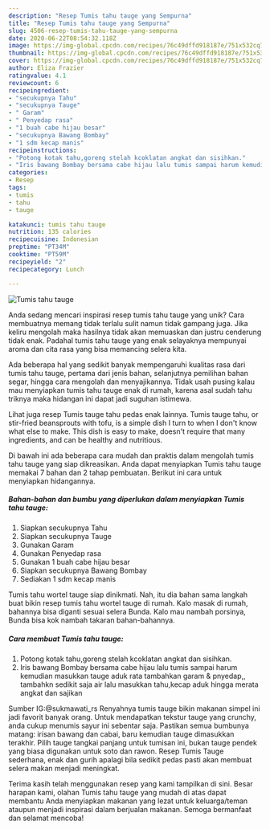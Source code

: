 ```yaml
---
description: "Resep Tumis tahu tauge yang Sempurna"
title: "Resep Tumis tahu tauge yang Sempurna"
slug: 4506-resep-tumis-tahu-tauge-yang-sempurna
date: 2020-06-22T08:54:32.118Z
image: https://img-global.cpcdn.com/recipes/76c49dffd918187e/751x532cq70/tumis-tahu-tauge-foto-resep-utama.jpg
thumbnail: https://img-global.cpcdn.com/recipes/76c49dffd918187e/751x532cq70/tumis-tahu-tauge-foto-resep-utama.jpg
cover: https://img-global.cpcdn.com/recipes/76c49dffd918187e/751x532cq70/tumis-tahu-tauge-foto-resep-utama.jpg
author: Eliza Frazier
ratingvalue: 4.1
reviewcount: 6
recipeingredient:
- "secukupnya Tahu"
- "secukupnya Tauge"
- " Garam"
- " Penyedap rasa"
- "1 buah cabe hijau besar"
- "secukupnya Bawang Bombay"
- "1 sdm kecap manis"
recipeinstructions:
- "Potong kotak tahu,goreng stelah kcoklatan angkat dan sisihkan."
- "Iris bawang Bombay bersama cabe hijau lalu tumis sampai harum kemudian masukkan tauge aduk rata tambahkan garam &amp; pnyedap,, tambahkn sedikit saja air lalu masukkan tahu,kecap aduk hingga merata angkat dan sajikan"
categories:
- Resep
tags:
- tumis
- tahu
- tauge

katakunci: tumis tahu tauge 
nutrition: 135 calories
recipecuisine: Indonesian
preptime: "PT34M"
cooktime: "PT59M"
recipeyield: "2"
recipecategory: Lunch

---
```



![Tumis tahu tauge](https://img-global.cpcdn.com/recipes/76c49dffd918187e/751x532cq70/tumis-tahu-tauge-foto-resep-utama.jpg)

Anda sedang mencari inspirasi resep tumis tahu tauge yang unik? Cara membuatnya memang tidak terlalu sulit namun tidak gampang juga. Jika keliru mengolah maka hasilnya tidak akan memuaskan dan justru cenderung tidak enak. Padahal tumis tahu tauge yang enak selayaknya mempunyai aroma dan cita rasa yang bisa memancing selera kita.

Ada beberapa hal yang sedikit banyak mempengaruhi kualitas rasa dari tumis tahu tauge, pertama dari jenis bahan, selanjutnya pemilihan bahan segar, hingga cara mengolah dan menyajikannya. Tidak usah pusing kalau mau menyiapkan tumis tahu tauge enak di rumah, karena asal sudah tahu triknya maka hidangan ini dapat jadi suguhan istimewa.

Lihat juga resep Tumis tauge tahu pedas enak lainnya. Tumis tauge tahu, or stir-fried beansprouts with tofu, is a simple dish I turn to when I don&#39;t know what else to make. This dish is easy to make, doesn&#39;t require that many ingredients, and can be healthy and nutritious.


Di bawah ini ada beberapa cara mudah dan praktis dalam mengolah tumis tahu tauge yang siap dikreasikan. Anda dapat menyiapkan Tumis tahu tauge memakai 7 bahan dan 2 tahap pembuatan. Berikut ini cara untuk menyiapkan hidangannya.

<!--inarticleads1-->

##### Bahan-bahan dan bumbu yang diperlukan dalam menyiapkan Tumis tahu tauge:

1. Siapkan secukupnya Tahu
1. Siapkan secukupnya Tauge
1. Gunakan  Garam
1. Gunakan  Penyedap rasa
1. Gunakan 1 buah cabe hijau besar
1. Siapkan secukupnya Bawang Bombay
1. Sediakan 1 sdm kecap manis


Tumis tahu wortel tauge siap dinikmati. Nah, itu dia bahan sama langkah buat bikin resep tumis tahu wortel tauge di rumah. Kalo masak di rumah, bahannya bisa diganti sesuai selera Bunda. Kalo mau nambah porsinya, Bunda bisa kok nambah takaran bahan-bahannya. 

<!--inarticleads2-->

##### Cara membuat Tumis tahu tauge:

1. Potong kotak tahu,goreng stelah kcoklatan angkat dan sisihkan.
1. Iris bawang Bombay bersama cabe hijau lalu tumis sampai harum kemudian masukkan tauge aduk rata tambahkan garam &amp; pnyedap,, tambahkn sedikit saja air lalu masukkan tahu,kecap aduk hingga merata angkat dan sajikan


Sumber IG:@sukmawati_rs Renyahnya tumis tauge bikin makanan simpel ini jadi favorit banyak orang. Untuk mendapatkan tekstur tauge yang crunchy, anda cukup menumis sayur ini sebentar saja. Pastikan semua bumbunya matang: irisan bawang dan cabai, baru kemudian tauge dimasukkan terakhir. Pilih tauge tangkai panjang untuk tumisan ini, bukan tauge pendek yang biasa digunakan untuk soto dan rawon. Resep Tumis Tauge sederhana, enak dan gurih apalagi bila sedikit pedas pasti akan membuat selera makan menjadi meningkat. 

Terima kasih telah menggunakan resep yang kami tampilkan di sini. Besar harapan kami, olahan Tumis tahu tauge yang mudah di atas dapat membantu Anda menyiapkan makanan yang lezat untuk keluarga/teman ataupun menjadi inspirasi dalam berjualan makanan. Semoga bermanfaat dan selamat mencoba!
